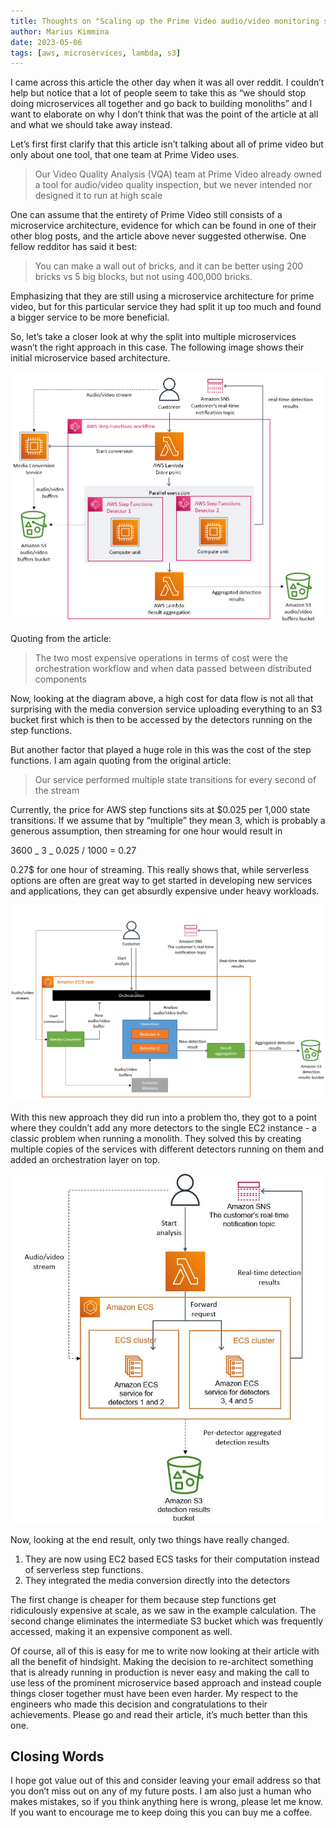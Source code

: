 ```yaml
---
title: Thoughts on "Scaling up the Prime Video audio/video monitoring service and reducing costs by 90%"
author: Marius Kimmina
date: 2023-05-06
tags: [aws, microservices, lambda, s3]
---
```


I came across this article the other day when it was all over reddit.
I couldn’t help but notice that a lot of people seem to take this as
“we should stop doing microservices all together and go back to building monoliths”
and I want to elaborate on why I don’t think that was the point of the article at all and what we should take away instead.

Let’s first first clarify that this article isn’t talking about all of prime video but only about one tool,
that one team at Prime Video uses.

> Our Video Quality Analysis (VQA) team at Prime Video already owned a tool for audio/video quality inspection, but we never intended nor designed it to run at high scale

One can assume that the entirety of Prime Video still consists of a microservice architecture,
evidence for which can be found in one of their other blog posts, and the article above never suggested otherwise.
One fellow redditor has said it best:

> You can make a wall out of bricks, and it can be better using 200 bricks vs 5 big blocks, but not using 400,000 bricks.

Emphasizing that they are still using a microservice architecture for prime video,
but for this particular service they had split it up too much and found a bigger service to be more beneficial.

So, let’s take a closer look at why the split into multiple microservices wasn’t the right approach in this case.
The following image shows their initial microservice based architecture.

![image](./init-arch.png)

Quoting from the article:

> The two most expensive operations in terms of cost were the orchestration workflow and when data passed between distributed components

Now, looking at the diagram above, a high cost for data flow is not all that surprising
with the media conversion service uploading everything to an S3 bucket first which is
then to be accessed by the detectors running on the step functions.

But another factor that played a huge role in this was the cost of the step functions.
I am again quoting from the original article:

> Our service performed multiple state transitions for every second of the stream

Currently, the price for AWS step functions sits at $0.025 per 1,000 state transitions. If we assume that by “multiple” they mean 3,
which is probably a generous assumption, then streaming for one hour would result in

3600 _ 3 _ 0.025 / 1000 = 0.27

0.27$ for one hour of streaming. This really shows that, while serverless options are often are great
way to get started in developing new services and applications, they can get absurdly expensive under heavy workloads.

![image](final-arch.png)

With this new approach they did run into a problem tho, they got to a point where they couldn’t add any more detectors
to the single EC2 instance - a classic problem when running a monolith. They solved this by creating multiple copies
of the services with different detectors running on them and added an orchestration layer on top.

![image](ec2-limits.jpg)

Now, looking at the end result, only two things have really changed.

1. They are now using EC2 based ECS tasks for their computation instead of serverless step functions.
2. They integrated the media conversion directly into the detectors

The first change is cheaper for them because step functions get ridiculously expensive at scale, as we saw in the example calculation.
The second change eliminates the intermediate S3 bucket which was frequently accessed, making it an expensive component as well.

Of course, all of this is easy for me to write now looking at their article with all the benefit of hindsight. Making the decision to re-architect something that is already running in production is never easy and making the call to use less of the prominent microservice based approach and instead couple things closer together must have been even harder. My respect to the engineers who made this decision and congratulations to their achievements. Please go and read their article, it’s much better than this one.

## Closing Words

I hope got value out of this and consider leaving your email address so that you don’t miss out on any of my future posts. I am also just a human who makes mistakes, so if you think anything here is wrong, please let me know.
If you want to encourage me to keep doing this you can buy me a coffee.
